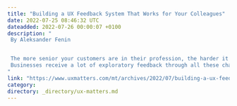 ```yaml
---
title: "Building a UX Feedback System That Works for Your Colleagues"
date: 2022-07-25 08:46:32 UTC
dateadded: 2022-07-26 00:00:07 +0100
description: "
 By Aleksander Fenin 


 The more senior your customers are in their profession, the harder it is to get them to talk to your UX researchers. Fortunately, these customers are already communicating with your company via other avenues and constantly feed insights to your sales team, customer-success managers, and marketing specialists. 
 Businesses receive a lot of exploratory feedback through all these channels: customers report their problems and blockers, make requests, ask questions about sales demos, and express their doubts during business-development qualification calls. All of this is valuable information, but without a robust system in place, businesses fail to capture and use it effectively. Read More 
"
link: "https://www.uxmatters.com/mt/archives/2022/07/building-a-ux-feedback-system-that-works-for-your-colleagues.php"
category:
directory: _directory/ux-matters.md
---
```

